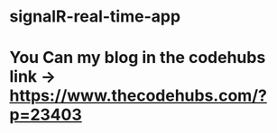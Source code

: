 # signalR-real-time-app

# You Can my blog in the codehubs link -> https://www.thecodehubs.com/?p=23403 
